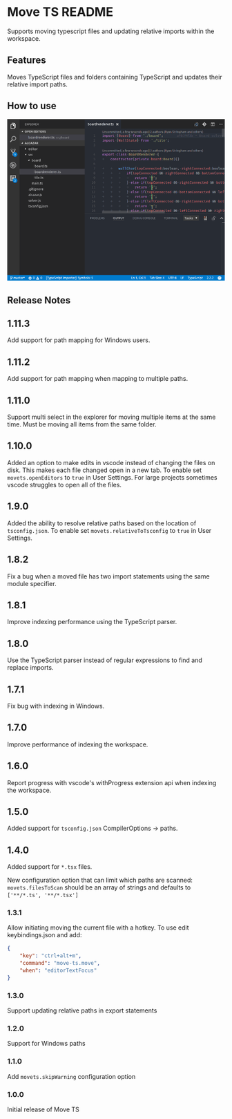 # Move TS README

Supports moving typescript files and updating relative imports within the workspace.

## Features
Moves TypeScript files and folders containing TypeScript and updates their relative import paths.

## How to use

![demo](images/usage.gif)

<!--## Extension Settings-->

<!--## Known Issues-->

## Release Notes

## 1.11.3

Add support for path mapping for Windows users.

## 1.11.2

Add support for path mapping when mapping to multiple paths.

## 1.11.0

Support multi select in the explorer for moving multiple items at the same time. Must be moving all items from the same folder.

## 1.10.0

Added an option to make edits in vscode instead of changing the files on disk. This makes each file changed open in a new tab. To enable set `movets.openEditors` to `true` in User Settings. For large projects sometimes vscode struggles to open all of the files.

## 1.9.0

Added the ability to resolve relative paths based on the location of `tsconfig.json`. To enable set `movets.relativeToTsconfig` to `true` in User Settings.

## 1.8.2

Fix a bug when a moved file has two import statements using the same module specifier.

## 1.8.1

Improve indexing performance using the TypeScript parser.

## 1.8.0

Use the TypeScript parser instead of regular expressions to find and replace imports.

## 1.7.1

Fix bug with indexing in Windows.

## 1.7.0

Improve performance of indexing the workspace.

## 1.6.0

Report progress with vscode's withProgress extension api when indexing the workspace.

## 1.5.0

Added support for `tsconfig.json` CompilerOptions -> paths.

## 1.4.0

Added support for `*.tsx` files.

New configuration option that can limit which paths are scanned: `movets.filesToScan` should be an array of strings and defaults to `['**/*.ts', '**/*.tsx']`

### 1.3.1

Allow initiating moving the current file with a hotkey. To use edit keybindings.json and add:

```json
{
    "key": "ctrl+alt+m",
    "command": "move-ts.move",
    "when": "editorTextFocus"
}
```
### 1.3.0

Support updating relative paths in export statements
### 1.2.0

Support for Windows paths

### 1.1.0

Add `movets.skipWarning` configuration option

### 1.0.0

Initial release of Move TS
